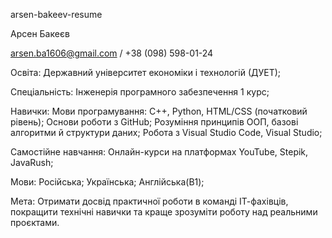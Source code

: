 arsen-bakeev-resume

Арсен Бакеєв

arsen.ba1606@gmail.com / +38 (098) 598-01-24

Освіта: 
Державний університет економіки і технологій (ДУЕТ);

Спеціальність: 
Інженерія програмного забезпечення 1 курс;

Навички: 
Мови програмування: C++, Python, HTML/CSS (початковий рівень);
Основи роботи з GitHub;
Розуміння принципів ООП, базові алгоритми й структури даних;
Робота з Visual Studio Code, Visual Studio;

Самостійне навчання: 
Онлайн-курси на платформах YouTube, Stepik, JavaRush;

Мови: 
Російська;
Українська;
Англійська(B1);

Мета: Отримати досвід практичної роботи в команді ІТ-фахівців, покращити технічні навички та краще зрозуміти роботу над реальними проєктами.
